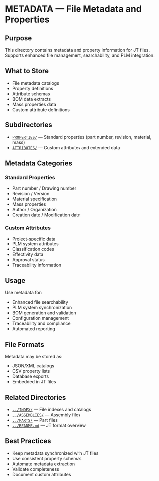 # METADATA — File Metadata and Properties

## Purpose

This directory contains metadata and property information for JT files. Supports enhanced file management, searchability, and PLM integration.

## What to Store

- File metadata catalogs
- Property definitions
- Attribute schemas
- BOM data extracts
- Mass properties data
- Custom attribute definitions

## Subdirectories

- [`PROPERTIES/`](./PROPERTIES/) — Standard properties (part number, revision, material, mass)
- [`ATTRIBUTES/`](./ATTRIBUTES/) — Custom attributes and extended data

## Metadata Categories

### Standard Properties
- Part number / Drawing number
- Revision / Version
- Material specification
- Mass properties
- Author / Organization
- Creation date / Modification date

### Custom Attributes
- Project-specific data
- PLM system attributes
- Classification codes
- Effectivity data
- Approval status
- Traceability information

## Usage

Use metadata for:
- Enhanced file searchability
- PLM system synchronization
- BOM generation and validation
- Configuration management
- Traceability and compliance
- Automated reporting

## File Formats

Metadata may be stored as:
- JSON/XML catalogs
- CSV property lists
- Database exports
- Embedded in JT files

## Related Directories

- [`../INDEX/`](../INDEX/) — File indexes and catalogs
- [`../ASSEMBLIES/`](../ASSEMBLIES/) — Assembly files
- [`../PARTS/`](../PARTS/) — Part files
- [`../README.md`](../README.md) — JT format overview

## Best Practices

- Keep metadata synchronized with JT files
- Use consistent property schemas
- Automate metadata extraction
- Validate completeness
- Document custom attributes
